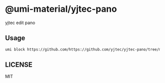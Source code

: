 # @umi-material/yjtec-pano

yjtec edit pano

## Usage

```sh
umi block https://github.com/https://github.com/yjtec/yjtec-pano/tree/master/yjtec-pano
```

## LICENSE

MIT
